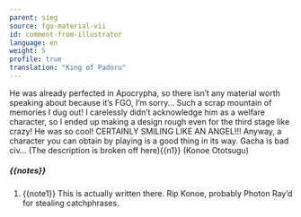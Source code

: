 ```yaml
---
parent: sieg
source: fgo-material-vii
id: comment-from-illustrator
language: en
weight: 5
profile: true
translation: "King of Padoru"
---
```


He was already perfected in Apocrypha, so there isn’t any material worth speaking about because it’s FGO, I’m sorry… Such a scrap mountain of memories I dug out! I carelessly didn’t acknowledge him as a welfare character, so I ended up making a design rough even for the third stage like crazy! He was so cool! CERTAINLY SMILING LIKE AN ANGEL!!! Anyway, a character you can obtain by playing is a good thing in its way. Gacha is bad civ… (The description is broken off here){{n1}} (Konoe Ototsugu)

##### {{notes}}

1. {{note1}} This is actually written there. Rip Konoe, probably Photon Ray’d for stealing catchphrases.
